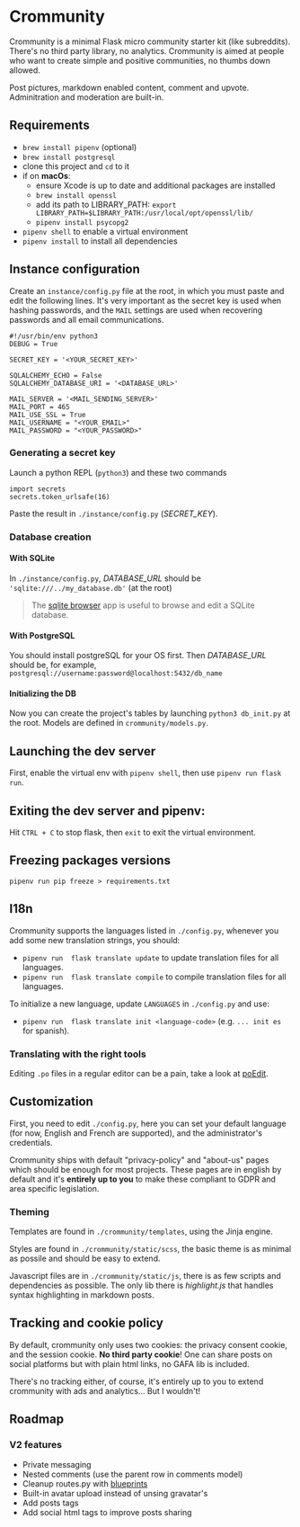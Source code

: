 # Crommunity

Crommunity is a minimal Flask micro community starter kit (like subreddits). There's no third party library, no analytics. Crommunity is aimed at people who want to create simple and positive communities, no thumbs down allowed.

Post pictures, markdown enabled content, comment and upvote. Adminitration and moderation are built-in.

## Requirements

- `brew install pipenv` (optional)
- `brew install postgresql`
- clone this project and `cd` to it
- if on **macOs**:
  - ensure Xcode is up to date and additional packages are installed 
  - `brew install openssl`
  - add its path to LIBRARY_PATH: `export LIBRARY_PATH=$LIBRARY_PATH:/usr/local/opt/openssl/lib/`
  - `pipenv install psycopg2`
- `pipenv shell` to enable a virtual environment
- `pipenv install` to install all dependencies

## Instance configuration

Create an `instance/config.py` file at the root, in which you must paste and edit the following lines. It's very important as the secret key is used when hashing passwords, and the `MAIL` settings are used when recovering passwords and all email communications.

```
#!/usr/bin/env python3
DEBUG = True

SECRET_KEY = '<YOUR_SECRET_KEY>'

SQLALCHEMY_ECHO = False
SQLALCHEMY_DATABASE_URI = '<DATABASE_URL>'

MAIL_SERVER = '<MAIL_SENDING_SERVER>'
MAIL_PORT = 465
MAIL_USE_SSL = True
MAIL_USERNAME = "<YOUR_EMAIL>"
MAIL_PASSWORD = "<YOUR_PASSWORD>"
```

### Generating a secret key

Launch a python REPL (`python3`) and these two commands

```
import secrets
secrets.token_urlsafe(16)
```

Paste the result in `./instance/config.py` (*SECRET_KEY*).

### Database creation

#### With SQLite

In `./instance/config.py`, *DATABASE_URL* should be `'sqlite:///../my_database.db'` (at the root)

> The [sqlite browser](https://sqlitebrowser.org) app is useful to browse and edit a SQLite database.

#### With PostgreSQL

You should install postgreSQL for your OS first. Then *DATABASE_URL* should be, for example, `postgresql://username:password@localhost:5432/db_name`

#### Initializing the DB

Now you can create the project's tables by launching `python3 db_init.py` at the root. Models are defined in `crommunity/models.py`.

## Launching the dev server

First, enable the virtual env with `pipenv shell`, then use `pipenv run flask run`.

## Exiting the dev server and pipenv:

Hit `CTRL + C` to stop flask, then `exit` to exit the virtual environment.

## Freezing packages versions

`pipenv run pip freeze > requirements.txt`

## I18n

Crommunity supports the languages listed in `./config.py`, whenever you add some new translation strings, you should:

- `pipenv run  flask translate update` to update translation files for all languages.
- `pipenv run  flask translate compile` to compile translation files for all languages.

To initialize a new language, update `LANGUAGES` in `./config.py` and use:

- `pipenv run  flask translate init <language-code>` (e.g. `... init es` for spanish).

### Translating with the right tools

Editing `.po` files in a regular editor can be a pain, take a look at [poEdit](https://poedit.net).

## Customization

First, you need to edit `./config.py`, here you can set your default language (for now, English and French are supported), and the administrator's credentials.

Crommunity ships with default "privacy-policy" and "about-us" pages which should be enough for most projects. These pages are in english by default and it's **entirely up to you** to make these compliant to GDPR and area specific legislation.

### Theming

Templates are found in `./crommunity/templates`, using the Jinja engine.

Styles are found in `./crommunity/static/scss`, the basic theme is as minimal as possile and should be easy to extend.

Javascript files are in `./crommunity/static/js`, there is as few scripts and dependencies as possible. The only lib there is _highlight.js_ that handles syntax highlighting in markdown posts.

## Tracking and cookie policy

By default, crommunity only uses two cookies: the privacy consent cookie, and the session cookie. **No third party cookie**! One can share posts on social platforms but with plain html links, no GAFA lib is included. 

There's no tracking either, of course, it's entirely up to you to extend crommunity with ads and analytics... But I wouldn't!

## Roadmap

### V2 features

- Private messaging
- Nested comments (use the parent row in comments model)
- Cleanup routes.py with [blueprints](https://flask.palletsprojects.com/en/1.1.x/blueprints)
- Built-in avatar upload instead of unsing gravatar's
- Add posts tags
- Add social html tags to improve posts sharing